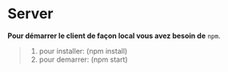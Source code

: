 # Server
**Pour démarrer le client de façon local vous avez besoin de** `npm`.
> 1) pour installer: (npm install)
> 2) pour demarrer: (npm start)

